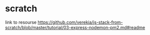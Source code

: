 # scratch

link to resourse https://github.com/verekia/js-stack-from-scratch/blob/master/tutorial/03-express-nodemon-pm2.md#readme